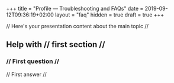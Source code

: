 +++
title = "Profile — Troubleshooting and FAQs"
date = 2019-09-12T09:36:19+02:00
layout = "faq"
hidden = true
draft = true
+++

// Here's your presentation content about the main topic //

## Help with // first section //

### // First question //

// First answer //
